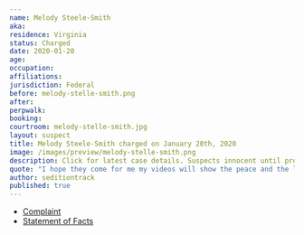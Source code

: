 ```yaml
---
name: Melody Steele-Smith
aka:
residence: Virginia
status: Charged
date: 2020-01-20
age:
occupation:
affiliations:
jurisdiction: Federal
before: melody-stelle-smith.png
after:
perpwalk:
booking:
courtroom: melody-stelle-smith.jpg
layout: suspect
title: Melody Steele-Smith charged on January 20th, 2020
image: /images/preview/melody-stelle-smith.png
description: Click for latest case details. Suspects innocent until proven guilty.
quote: "I hope they come for me my videos will show the peace and the lies on the news."
author: seditiontrack
published: true
---
```


- [Complaint](https://www.justice.gov/file/1360206/download)
- [Statement of Facts](https://www.justice.gov/file/1360206/download)
